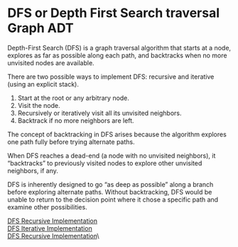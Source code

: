 # DFS or Depth First Search traversal Graph ADT

Depth-First Search (DFS) is a graph traversal algorithm that starts at a node, explores as far as possible along each path, and backtracks when no more unvisited nodes are available.

There are two possible ways to implement DFS: recursive and iterative (using an explicit stack).

1. Start at the root or any arbitrary node.
2. Visit the node.
3. Recursively or iteratively visit all its unvisited neighbors.
4. Backtrack if no more neighbors are left.

The concept of backtracking in DFS arises because the algorithm explores one path fully before trying alternate paths.

When DFS reaches a dead-end (a node with no unvisited neighbors), it “backtracks” to previously visited nodes to explore other unvisited neighbors, if any.

DFS is inherently designed to go “as deep as possible” along a branch before exploring alternate paths. Without backtracking, DFS would be unable to return to the decision point where it chose a specific path and examine other possibilities.

 [DFS Recursive Implementation](/recursive/recursive.md)\
 [DFS Iterative Implementation](/iterative/iterative.md)\
 [DFS Recursive Implementation](/adjacency/adjacency.md)\